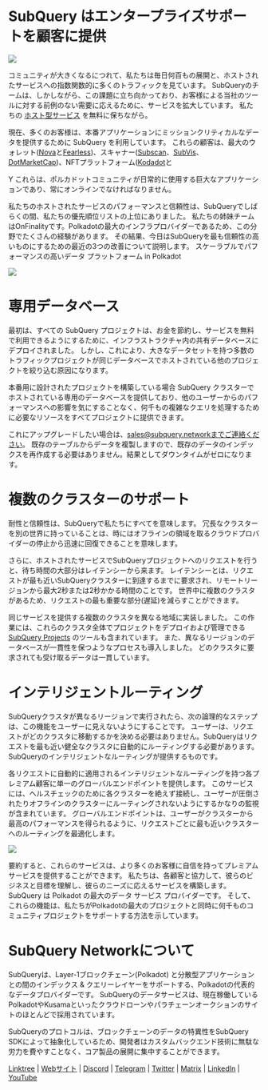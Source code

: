 # SubQuery はエンタープライズサポートを顧客に提供

![](https://miro.medium.com/max/1400/1*z_StqAT5KeaxQLBCm-xpRQ.jpeg)

コミュニティが大きくなるにつれて、私たちは毎日何百もの展開と、ホストされたサービスへの指数関数的に多くのトラフィックを見ています。 SubQueryのチームは、しかしながら、この課題に立ち向かっており、お客様による当社のツールに対する前例のない需要に応えるために、サービスを拡大しています。 私たちの  [ホスト型サービス](https://projects.subquery.network/)  を無料に保ちながら。

現在、多くのお客様は、本番アプリケーションにミッションクリティカルなデータを提供するために SubQuery を利用しています。 これらの顧客は、最大のウォレット([Nova](https://novawallet.io/)と[Fearless](https://fearlesswallet.io/))、スキャナー([Subscan](https://www.subscan.io/)、[SubVis](https://www.subvis.io/)、[DotMarketCap](https://dotmarketcap.com/))、NFTプラットフォーム([Kodadot](https://kodadot.xyz/)と

Y これらは、ポルカドットコミュニティが日常的に使用する巨大なアプリケーションであり、常にオンラインでなければなりません。</p> 

私たちのホストされたサービスのパフォーマンスと信頼性は、SubQueryでしばらくの間、私たちの優先順位リストの上位にありました。 私たちの姉妹チームはOnFinalityです。Polkadotの最大のインフラプロバイダーであるため、この分野でたくさんの経験があります。 その結果、今日はSubQueryを最も信頼性の高いものにするための最近の3つの改善について説明します。 スケーラブルでパフォーマンスの高いデータ プラットフォーム in Polkadot

![](https://miro.medium.com/max/1200/1*QckhJzjQqw9czpBMRhXgXQ.gif)



# 専用データベース

最初は、すべての SubQuery プロジェクトは、お金を節約し、サービスを無料で利用できるようにするために、インフラストラクチャ内の共有データベースにデプロイされました。 しかし、これにより、大きなデータセットを持つ多数のトラフィックプロジェクトが同じデータベースでホストされている他のプロジェクトを絞り込む原因になります。

本番用に設計されたプロジェクトを構築している場合 SubQuery クラスターでホストされている専用のデータベースを提供しており、他のユーザーからのパフォーマンスへの影響を気にすることなく、何千もの複雑なクエリを処理するために必要なリソースをすべてプロジェクトに提供できます。

これにアップグレードしたい場合は、sales@subquery.networkまでご連絡ください。 既存のテーブルからデータを複製しますので、既存のデータのインデックスを再作成する必要はありません。結果としてダウンタイムがゼロになります。



# 複数のクラスターのサポート

耐性と信頼性は、SubQueryで私たちにすべてを意味します。 冗長なクラスターを別の世界に持っていることは、時にはオフラインの領域を取るクラウドプロバイダーの停止から迅速に回復できることを意味します。

さらに、ホストされたサービスでSubQueryプロジェクトへのリクエストを行うと、待ち時間の大部分はレイテンシーから来ます。 レイテンシーとは、リクエストが最も近いSubQueryクラスターに到達するまでに要求され、リモートリージョンから最大2秒または2秒かかる時間のことです。 世界中に複数のクラスタがあるため、リクエストの最も重要な部分(遅延)を減らすことができます。

同じサービスを提供する複数のクラスタを異なる地域に実装しました。 この作業には、これらのクラスタ全体でプロジェクトをデプロイおよび管理できる  [SubQuery Projects](https://project.subquery.network/)  のツールも含まれています。 また、異なるリージョンのデータベースが一貫性を保つようなプロセスも導入しました。 どのクラスタに要求されても受け取るデータは一貫しています。



# インテリジェントルーティング

SubQueryクラスタが異なるリージョンで実行されたら、次の論理的なステップは、この機能をユーザーに見えないようにすることです。 ユーザーは、リクエストがどのクラスタに移動するかを決める必要はありません。SubQueryはリクエストを最も近い健全なクラスタに自動的にルーティングする必要があります。 SubQueryのインテリジェントなルーティングが提供するものです。

各リクエストに自動的に適用されるインテリジェントなルーティングを持つ各プレミアム顧客に単一のグローバルエンドポイントを提供します。 このサービスには、ヘルスチェックのために各クラスターを絶えず接続し、ユーザーが圧倒されたりオフラインのクラスターにルーティングされないようにするかなりの監視が含まれています。 グローバルエンドポイントは、ユーザーがクラスターから最高のパフォーマンスを得られるように、リクエストごとに最も近いクラスターへのルーティングを最適化します。

![](https://miro.medium.com/max/1000/0*DNXDiABzli0et1MU)

要約すると、これらのサービスは、より多くのお客様に自信を持ってプレミアムサービスを提供することができます。 私たちは、各顧客と協力して、彼らのビジネスと目標を理解し、彼らのニーズに応えるサービスを構築します。 SubQuery は Polkadot の最大のデータ サービス プロバイダーです。 そして、これらの機能は、私たちがPolkadotの最大のプロジェクトと同時に何千ものコミュニティプロジェクトをサポートする方法を示しています。



# SubQuery Networkについて

SubQueryは、Layer-1ブロックチェーン(Polkadot) と分散型アプリケーションとの間のインデックス & クエリーレイヤーをサポートする、Polkadotの代表的なデータプロバイダーです。 SubQueryのデータサービスは、現在稼働しているPolkadotやKusamaといったクラウドローンやパラチェーンオークションのサイトのほとんどで採用されています。

SubQueryのプロトコルは、ブロックチェーンのデータの特異性をSubQuery SDKによって抽象化しているため、開発者はカスタムバックエンド技術に無駄な労力を費やすことなく、コア製品の展開に集中することができます。

​​[Linktree](https://linktr.ee/subquerynetwork) | [Webサイト](https://subquery.network/) | [Discord](https://discord.com/invite/78zg8aBSMG) | [Telegram](https://t.me/subquerynetwork) | [Twitter](https://twitter.com/subquerynetwork) | [Matrix](https://matrix.to/#/#subquery:matrix.org) | [LinkedIn](https://www.linkedin.com/company/subquery) | [YouTube](https://www.youtube.com/channel/UCi1a6NUUjegcLHDFLr7CqLw)
